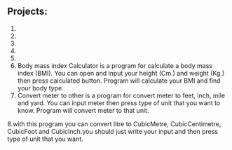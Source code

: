 ## Projects:

1. 
2.
3.
4.
5.
6. Body mass index Calculator
is a program for calculate a body mass index (BMI). You can open and input your height (Cm.) and weight (Kg.) then press calculated button. Program will calculate your BMI and find your body type. 
7. Convert meter to other
is a program for convert meter to feet, inch, mile and yard. You can input meter then press type of unit that you want to know. Program will convert meter to that unit.

8.with this program you can convert litre to CubicMetre,  CubicCentimetre, CubicFoot and CubicInch.you should just write your input and then press type of unit that you want. 